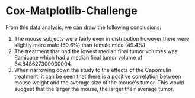# Cox-Matplotlib-Challenge
From this data analysis, we can draw the following conclusions:

1. The mouse subjects were fairly even in distribution however there were slightly more male (50.6%) than female mice (49.4%)
2. The treatment that had the lowest median final tumor volumes was Ramicane which had a median final tumor volume of 34.848627300000004.
3. When narrowing down the study to the effects of the Capomulin treatment, it can be seen that there is a positive correlation between mouse weight and the average size of the mouse's tumor. This would suggest that the larger the mouse, the larger their average tumor.
